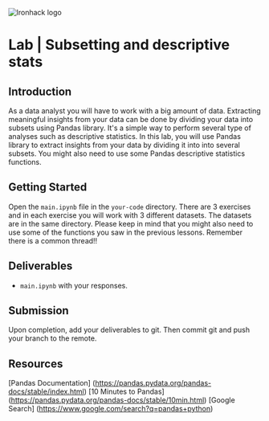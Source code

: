 
![Ironhack logo](https://i.imgur.com/1QgrNNw.png)

# Lab | Subsetting and descriptive stats


## Introduction

As a data analyst you will have to work with a big amount of data. Extracting meaningful insights from your data can be done by dividing your data into subsets using Pandas library. It's a simple way to perform several type of analyses such as descriptive statistics.
In this lab, you will use Pandas library to extract insights from your data by dividing it into into several subsets. You might also need to use some Pandas descriptive statistics functions. 

## Getting Started

Open the `main.ipynb` file in the `your-code` directory. There are 3 exercises and in each exercise you will work with 3 different datasets. The datasets are in the same directory. Please keep in mind that you might also need to use some of the functions you saw in the previous lessons. Remember there is a common thread!! 

## Deliverables

- `main.ipynb` with your responses.

## Submission

Upon completion, add your deliverables to git. Then commit git and push your branch to the remote.

## Resources

[Pandas Documentation] (https://pandas.pydata.org/pandas-docs/stable/index.html)
[10 Minutes to Pandas] (https://pandas.pydata.org/pandas-docs/stable/10min.html)
[Google Search] (https://www.google.com/search?q=pandas+python)


